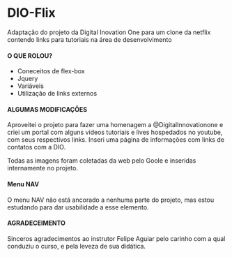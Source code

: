 # DIO-Flix
Adaptação do projeto da Digital Inovation One para um clone da netflix contendo links para tutoriais na área de desenvolvimento

#### O QUE ROLOU?

 - Coneceitos de flex-box
  - Jquery
  - Variáveis
  - Utilização de links externos

#### ALGUMAS MODIFICAÇÕES

Aproveitei o projeto para fazer uma homenagem a @DigitalInnovationone e criei um portal com alguns videos tutoriais e lives hospedados no youtube, com seus respectivos links. 
 Inseri uma página de informações com links de contatos com a DIO.

Todas as imagens foram coletadas da web pelo Goole e inseridas internamente no projeto.



#### Menu NAV

O menu NAV não está ancorado a nenhuma parte do projeto, mas estou estudando para dar usabilidade a esse elemento.

#### AGRADECEIMENTO

 Sinceros agradecimentos ao instrutor Felipe Aguiar pelo carinho com a qual conduziu o curso, e pela leveza de sua didática. 
 